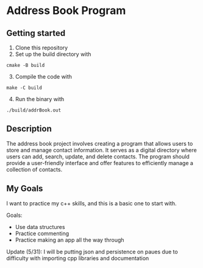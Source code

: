 # Address Book Program

## Getting started
1. Clone this repository
2. Set up the build directory with
```
cmake -B build
```
3. Compile the code with
```
make -C build
```
4. Run the binary with
```
./build/addrBook.out
```

## Description
The address book project involves creating a program that allows users to store and manage contact information. It serves as a digital directory where users can add, search, update, and delete contacts. The program should provide a user-friendly interface and offer features to efficiently manage a collection of contacts.

## My Goals
I want to practice my c++ skills, and this is a basic one to start with.

Goals:
- Use data structures
- Practice commenting
- Practice making an app all the way through

Update (5/31):
I will be putting json and persistence on paues due to difficulty with importing cpp libraries and documentation
